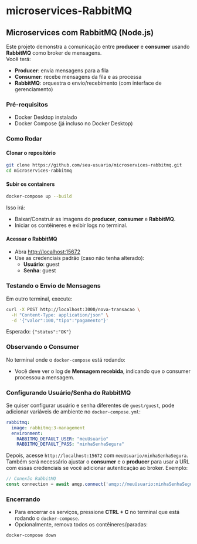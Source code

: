 # microservices-RabbitMQ

## Microservices com RabbitMQ (Node.js)

Este projeto demonstra a comunicação entre **producer** e **consumer** usando **RabbitMQ** como broker de mensagens.  
Você terá:

- **Producer**: envia mensagens para a fila  
- **Consumer**: recebe mensagens da fila e as processa  
- **RabbitMQ**: orquestra o envio/recebimento (com interface de gerenciamento)

### Pré-requisitos

- Docker Desktop instalado  
- Docker Compose (já incluso no Docker Desktop)

### Como Rodar

#### Clonar o repositório
```bash
git clone https://github.com/seu-usuario/microservices-rabbitmq.git
cd microservices-rabbitmq
```

#### Subir os containers
```bash
docker-compose up --build
```
Isso irá:
- Baixar/Construir as imagens do **producer**, **consumer** e **RabbitMQ**.
- Iniciar os contêineres e exibir logs no terminal.

#### Acessar o RabbitMQ
- Abra [http://localhost:15672](http://localhost:15672)
- Use as credenciais padrão (caso não tenha alterado):
  - **Usuário**: guest
  - **Senha**: guest

### Testando o Envio de Mensagens
Em outro terminal, execute:
```bash
curl -X POST http://localhost:3000/nova-transacao \
  -H "Content-Type: application/json" \
  -d '{"valor":100,"tipo":"pagamento"}'
```
Esperado: `{"status":"OK"}`

### Observando o Consumer
No terminal onde o `docker-compose` está rodando:
- Você deve ver o log de **Mensagem recebida**, indicando que o consumer processou a mensagem.

### Configurando Usuário/Senha do RabbitMQ
Se quiser configurar usuário e senha diferentes de `guest/guest`, pode adicionar variáveis de ambiente no `docker-compose.yml`:
```yaml
rabbitmq:
  image: rabbitmq:3-management
  environment:
    RABBITMQ_DEFAULT_USER: "meuUsuario"
    RABBITMQ_DEFAULT_PASS: "minhaSenhaSegura"
```
Depois, acesse `http://localhost:15672` com `meuUsuario/minhaSenhaSegura`.  
Também será necessário ajustar o **consumer** e o **producer** para usar a URL com essas credenciais se você adicionar autenticação ao broker. Exemplo:
```js
// Conexão RabbitMQ
const connection = await amqp.connect('amqp://meuUsuario:minhaSenhaSegura@rabbitmq:5672');
```

### Encerrando
- Para encerrar os serviços, pressione **CTRL + C** no terminal que está rodando o `docker-compose`.
- Opcionalmente, remova todos os contêineres/paradas:
```bash
docker-compose down
```
